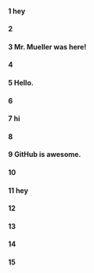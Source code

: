 #### 1 hey
#### 2
#### 3 Mr. Mueller was here!
#### 4
#### 5 Hello.
#### 6
#### 7 hi
#### 8
#### 9 GitHub is awesome.
#### 10
#### 11 hey
#### 12
#### 13
#### 14
#### 15